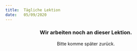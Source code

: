```yaml
---
title:  Tägliche Lektion
date:   05/09/2020
---
```


### <center>Wir arbeiten noch an dieser Lektion.</center>
<center>Bitte komme später zurück.</center>